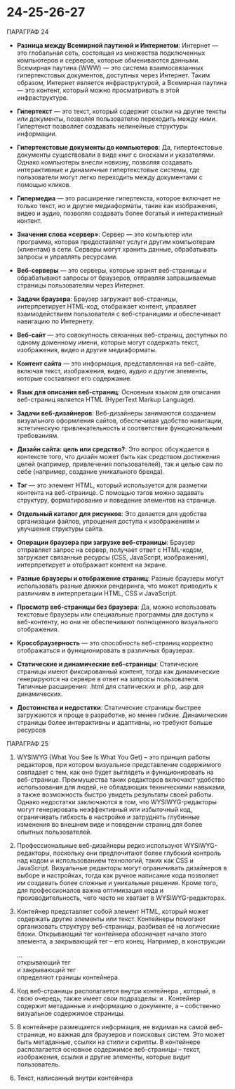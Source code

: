 # 24-25-26-27


ПАРАГРАФ 24

- **Разница между Всемирной паутиной и Интернетом**: Интернет — это глобальная сеть, состоящая из множества подключенных компьютеров и серверов, которые обмениваются данными. Всемирная паутина (WWW) — это система взаимосвязанных гипертекстовых документов, доступных через Интернет. Таким образом, Интернет является инфраструктурой, а Всемирная паутина — это контент, который можно просматривать в этой инфраструктуре.

- **Гипертекст** — это текст, который содержит ссылки на другие тексты или документы, позволяя пользователю переходить между ними. Гипертекст позволяет создавать нелинейные структуры информации.

- **Гипертекстовые документы до компьютеров**: Да, гипертекстовые документы существовали в виде книг с сносками и указателями. Однако компьютеры внесли новизну, позволяя создавать интерактивные и динамичные гипертекстовые системы, где пользователи могут легко переходить между документами с помощью кликов.

- **Гипермедиа** — это расширение гипертекста, которое включает не только текст, но и другие медиаформаты, такие как изображения, видео и аудио, позволяя создавать более богатый и интерактивный контент.

- **Значения слова «сервер»**: Сервер — это компьютер или программа, которая предоставляет услуги другим компьютерам (клиентам) в сети. Серверы могут хранить данные, обрабатывать запросы и управлять ресурсами.

- **Веб-серверы** — это серверы, которые хранят веб-страницы и обрабатывают запросы от браузеров, отправляя запрашиваемые страницы пользователям через Интернет.

- **Задачи браузера**: Браузер загружает веб-страницы, интерпретирует HTML-код, отображает контент, управляет взаимодействием пользователя с веб-страницами и обеспечивает навигацию по Интернету.

- **Веб-сайт** — это совокупность связанных веб-страниц, доступных по одному доменному имени, которые могут содержать текст, изображения, видео и другие медиаформаты.

- **Контент сайта** — это информация, представленная на веб-сайте, включая текст, изображения, видео, аудио и другие элементы, которые составляют его содержание.

- **Язык для описания веб-страниц**: Основным языком для описания веб-страниц является HTML (HyperText Markup Language).

- **Задачи веб-дизайнеров**: Веб-дизайнеры занимаются созданием визуального оформления сайтов, обеспечивая удобство навигации, эстетическую привлекательность и соответствие функциональным требованиям.

- **Дизайн сайта: цель или средство?**: Это вопрос обсуждается в контексте того, что дизайн может быть как средством достижения целей (например, привлечения пользователей), так и целью сам по себе (например, создание уникального бренда).

- **Тэг** — это элемент HTML, который используется для разметки контента на веб-странице. С помощью тэгов можно задавать структуру, форматирование и поведение элементов на странице.

- **Отдельный каталог для рисунков**: Это делается для удобства организации файлов, упрощения доступа к изображениям и улучшения структуры сайта.

- **Операции браузера при загрузке веб-страницы**: Браузер отправляет запрос на сервер, получает ответ с HTML-кодом, загружает связанные ресурсы (CSS, JavaScript, изображения), интерпретирует и отображает контент на экране.

- **Разные браузеры и отображение страниц**: Разные браузеры могут использовать разные движки рендеринга, что может приводить к различиям в интерпретации HTML, CSS и JavaScript.

- **Просмотр веб-страницы без браузера**: Да, можно использовать текстовые браузеры или специальные программы для доступа к веб-контенту, но они не обеспечивают полноценного визуального отображения.

- **Кроссбраузерность** — это способность веб-страниц корректно отображаться и функционировать в различных браузерах.

- **Статические и динамические веб-страницы**: Статические страницы имеют фиксированный контент, тогда как динамические генерируются на сервере в ответ на запросы пользователя. Типичные расширения: .html для статических и .php, .asp для динамических.

- **Достоинства и недостатки**: Статические страницы быстрее загружаются и проще в разработке, но менее гибкие. Динамические страницы более интерактивны и адаптивны, но требуют больше ресурсов




ПАРАГРАФ 25

1. WYSIWYG (What You See Is What You Get) – это принцип работы редакторов, при котором визуальное представление содержимого совпадает с тем, как оно будет выглядеть и функционировать на веб-странице. Преимущества таких редакторов включают удобство использования для людей, не обладающих техническими навыками, а также возможность быстро увидеть результаты своей работы. Однако недостатки заключаются в том, что WYSIWYG-редакторы могут генерировать неэффективный или избыточный код, ограничивать гибкость в настройке и затруднять глубинные изменения во внешнем виде и поведении страниц для более опытных пользователей.

2. Профессиональные веб-дизайнеры редко используют WYSIWYG-редакторы, поскольку они предпочитают более глубокий контроль над кодом и использованием технологий, таких как CSS и JavaScript. Визуальные редакторы могут ограничивать дизайнеров в выборе и настройках, тогда как ручное написание кода позволяет им создавать более сложные и уникальные решения. Кроме того, для профессионалов важна оптимизация кода и производительность, чего часто не хватает в WYSIWYG-редакторах.

3. Контейнер представляет собой элемент HTML, который может содержать другие элементы или текст. Контейнеры помогают организовать структуру веб-страницы, разбивая её на логические блоки. Открывающий тег контейнера обозначает начало этого элемента, а закрывающий тег – его конец. Например, в конструкции <div>... </div> открывающий тег <div> и закрывающий тег </div> определяют границы контейнера.

4. Код веб-страницы располагается внутри контейнера <html>, который, в свою очередь, также имеет свои подразделы: <head> и <body>. Контейнер <head> содержит метаданные и информацию о документе, а <body> – собственно визуальное содержимое страницы.

5. В контейнере <head> размещается информация, не видимая на самой веб-странице, но важная для браузеров и поисковых систем. Это может быть метаданные, ссылки на стили и скрипты. В контейнере <body> располагается основное содержимое веб-страницы – текст, изображения, ссылки и другие элементы, которые видит пользователь.

6. Текст, написанный внутри контейнера <title>, будет отображён в заголовке вкладки браузера и в поисковых системах. Этот элемент важен для веб-мастера, поскольку он влияет на SEO (поисковую оптимизацию) и определяет, как страница будет восприниматься пользователями.

7. Для выделения заголовков используются тэги от <h1> до <h6>. <h1> обозначает наивысший уровень заголовка, а <h6> – низший. Эти заголовки помогают структурировать содержание и улучшают его восприятие.

8. В записи <h1><h2>Важный момент</h2></h1> неправильно то, что теги заголовков разных уровней не могут располагаться один внутри другого. Каждый заголовок должен быть независимым элементом. Правильное использование — это отдельные теги: <h1>Важный момент</h1> или <h2>Важный момент</h2>.

9. Браузер «знает», как оформлять заголовки, благодаря предустановленным стилям CSS, которые определены в языках разметки и спецификациях HTML. Каждый заголовок имеет свои стандартные стили, которые включают размер, шрифт, отступы и др.

10. Оформление по умолчанию – это стили, которые применяет браузер к HTML-элементам, если не указаны пользовательские стили. Это значит, что каждый элемент имеет свои стандартные свойства, например, отступы для абзацев или размеры для заголовков.

11. Для выравнивания заголовка раздела по центру страницы необходимо использовать CSS. Например, можно задать стиль с помощью свойства text-align: center; для родительского контейнера или самого заголовка.

12. Атрибут – это дополнительная информация, которая указывается в теге HTML. Значение атрибута помещается между названием атрибута и его окончанием после знака равенства. В закрывающем теге атрибут не указывается, так как он не имеет смысла для окончания элемента.

13. Для разбивки текста на абзацы используется тег <p>. Он автоматически добавляет отступы сверху и снизу, создавая визуальное разделение текста.

14. Для перехода на новую строку при наборе стихов или другого текста можно использовать тег <br>. Этот тег является самозакрывающимся и не требует закрывающего тега.

15. Выравнивание по ширине можно использовать, когда нужно создать аккуратный текстовый блок, например, в печатных материалах. Оно будет неуместно, если текст длинный и сложно воспринимается (например, для мобильных устройств) или если используются большие пробелы между словами, что затрудняет чтение.

16. Некоторые тэги, такие как <img>, <br> и <hr>, не являются контейнерами, потому что они не имеют закрывающего тега и не могут содержать вложенные элементы. Они представляют собой пустые элементы, которые выполняют конкретные функции, оформляя содержимое, например, добавляя изображения или разрывы.

17. Неразрывный пробел (HTML-код &nbsp;) используется, чтобы предотвратить перенос строчки между словами или элементами. Например, это может быть полезно для сохранения формата при перечислении, где нужно, чтобы все слова оставались в одной строке, например, в ссылках или названиях.

18. С правилами использования дефиса, тире и знака «минус» можно ознакомиться в различных ресурсах, посвященных типографике и веб-дизайну. Обычные правила включают использование дефиса для соединения слов, тире для обозначения диапазонов или пауз в предложении, и знака «минус» для обозначения отрицательных величин.

19. Для создания списков в HTML используются теги <ul> (ненумерованный список), <ol> (нумерованный список) и <li> (элемент списка).

20. Параметры списков можно задавать с помощью атрибутов, таких как type (для указания типа нумерации) в тэге <ol> и стили, которые можно прилагать к элементам списка, например, с помощью CSS для изменения отступов, маркеров или номеров.

21. Нумерованные списки лучше использовать, когда порядок элементов важен (например, инструкции, шаги), а маркированные — когда он не имеет значения (например, перечисления характеристик).

22. Многоуровневый список создается с помощью вложенных списков, добавляя один список внутри другого.

23. Браузеры используют стандартные стили CSS для оформления гиперссылок, как это определено в спецификациях HTML и CSS.

24. Чтобы увидеть, куда ведет ссылка без щелчка, можно навести курсор на неё; адрес ссылки обычно отображается в строке состояния браузера.

25. Гиперссылка на файл в подкаталоге задается с указанием пути, например, `href="subfolder/file.ext"`, а в родительском каталоге — с использованием `../`, например, `href="../file.ext"`.

26. Локальные гиперссылки указывают на файлы на том же сервере или в том же проекте, а внешние — на ресурсы в интернете, на других доменах.

27. Чтобы создать ссылку для скачивания zip-архива, используется атрибут `download` в теге `<a>`. Браузер определяет, что делать с документом в зависимости от MIME-типа и заголовков ответа сервера.

28. Ссылка внутри документа создается с использованием идентификатора (id) элемента, на который ссылаетесь, и формата `href="#id"`.

29. Ссылка на определенное место в другом документе создается аналогично, добавляя к URL путь к документу и якорь, например, `href="document.html#section"`.



ПАРАГРАФ 26



1. **Логическая разметка** — это структура HTML, определяющая содержание и его семантику (например, заголовки, параграфы), а **физическая разметка** — это визуальное представление (например, размеры, шрифты), которое в основном определяется CSS.

2. Вынос оформления в отдельный файл способствует лучшей организации кода, уменьшает его дублирование, облегчает обслуживание и улучшает производительность за счет кэширования файлов стилевой таблицы.

3. Логическая разметка включает теги, такие как `<h1>`, `<p>`, `<em>`, а физическая — `<b>`, `<i>`, `<font>`. Рекомендуется использовать логическую разметку, так как она лучше поддерживает семантику и доступность.

4. Тег `<strong>` придает тексту важность (семантический акцент), а `<b>` просто выделяет текст визуально, без семантической нагрузки. Используйте `<strong>` для выделения значимого текста, а `<b>` — для визуального акцента без особого контекста.

5. Для оформления текстов программ используется тег `<code>`, который обозначает кодовую часть текста.

6. CSS (Cascading Style Sheets) — это язык стилей, используемый для описания внешнего вида документа, написанного на HTML или XML.

7. Стилевые файлы обычно имеют расширение `.css`. Их можно редактировать в текстовых редакторах (например, Notepad++, Sublime Text) и специализированных IDE для веб-разработки.

8. Стилевой файл подключается через тег `<link>` в разделе `<head>` HTML-документа: `<link rel="stylesheet" href="styles.css">`.

9. Оформление стандартных тегов, например, `<h1>`, изменяется через CSS с помощью селекторов: `h1 { color: blue; }`.

10. Цвет элемента можно определить с помощью CSS через свойство `color`, например: `color: red;`, или использовать различные цветовые форматы (HEX, RGB, HSL).

11. Классы используются для группировки элементов с одинаковыми стилями, что позволяет применять одно и то же оформление к множеству элементов.

12. Класс — это селектор, связанный с элементами через атрибут `class`, а псевдокласс — это селектор, который применяется к состояниям элементов, например, `:hover`. Примеры псевдоклассов: `:hover`, `:active`, `:focus`.

13. Первое определение `p.qq { color: white; }` применяет стиль только к элементам `<p>` с классом `qq`, а второе `.qq { color: white; }` применяет стиль к любому элементу с классом `qq`.

14. Тег `<span>` используется для выделения текста или группировки частей контента внутри блочного элемента, позволяя применять к ним стили без изменения структуры документа.

15. Наследование свойств в CSS означает, что некоторые свойства могут передаваться от родительских элементов дочерним, что упрощает стилизацию и уменьшает дублирование кода.

16. Таблицы стилей называются каскадными, потому что стили применяются по принципу каскада, где более специфичные правила переопределяют менее специфичные.

17. 
a) `p span { font-style: italic; }` — стиль применяется к `<span>`, внутри `<p>`.
b) `p.qq { font-style: italic; }` — стиль применяется ко всем `<p>` с классом `qq`.
c) `p span.qq { font-style: italic; }` — стиль применяется к `<span>` с классом `qq`, внутри `<p>`.
d) `p span em { color: green; }` — стиль применяется к элементам `<em>` внутри `<span>`, которые находятся в `<p>`.



ПАРАГРАФ 27



1. На веб-страницах можно использовать форматы изображений JPEG, PNG, GIF и SVG. JPEG хорошо подходит для фотографий благодаря высокой степени сжатия, но не поддерживает прозрачность. PNG поддерживает прозрачные и частично прозрачные области, сохраняя высокое качество, но имеет больший размер файла. GIF используется для анимации и поддерживает прозрачность, но ограничен 256 цветами, что делает его неэффективным для фотографий. SVG — векторный формат, который масштабируется без потери качества.

2. Изображения с четкими границами не хранят в формате JPEG, поскольку этот формат использует сжатие с потерями, что может привести к размытию краев и ухудшению качества изображений с высокой детализацией.

3. Фотографии не хранят в формате GIF из-за ограничения на 256 цветов, что делает его неприемлемым для изображения сложных цветовых деталей, характерных для фото.

4. Изображения с прозрачными и частично прозрачными областями можно хранить в форматах PNG и GIF. Также векторные форматы (например, SVG) поддерживают прозрачность.

5. Формат PNG (Portable Network Graphics) — это растровый формат, который поддерживает сжатие без потерь, прозрачность и существенно более широкой палитры цветов по сравнению с GIF.

6. Атрибуты тега `<img>` включают `src` (путь к изображению), `alt` (описание изображения для экранных читалок и при отсутствии изображения), `width` и `height` (размеры изображения).

7. Браузер будет искать рисунок по относительному пути, который указывает, что изображение расположено в папке "images" на два уровня выше текущего местоположения страницы.

8. В теге `<img>` рекомендуется указывать размеры рисунка для предотвращения смещения контента во время загрузки страницы и добавлять атрибут `alt` для улучшения доступности и SEO.

9. Чтобы добавить рисунок-гиперссылку, необходимо заключить тег `<img>` в тег `<a>`, например: `<a href="ссылка"><img src="изображение.jpg" alt="описание"></a>`.

10. Для векторных рисунков можно использовать формат SVG. Для вставки таких рисунков применяется тег `<img>` или `<svg>`.

11. Фоновые рисунки нужно использовать с большой осторожностью, потому что они могут ухудшить читаемость текста, расходовать много ресурсов и замедлять загрузку страницы, если у них большой размер файла.




